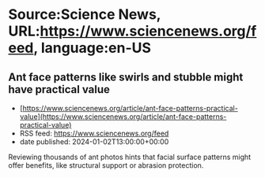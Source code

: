 # Source:Science News, URL:https://www.sciencenews.org/feed, language:en-US

## Ant face patterns like swirls and stubble might have practical value
 - [https://www.sciencenews.org/article/ant-face-patterns-practical-value](https://www.sciencenews.org/article/ant-face-patterns-practical-value)
 - RSS feed: https://www.sciencenews.org/feed
 - date published: 2024-01-02T13:00:00+00:00

Reviewing thousands of ant photos hints that facial surface patterns might offer benefits, like structural support or abrasion protection.


